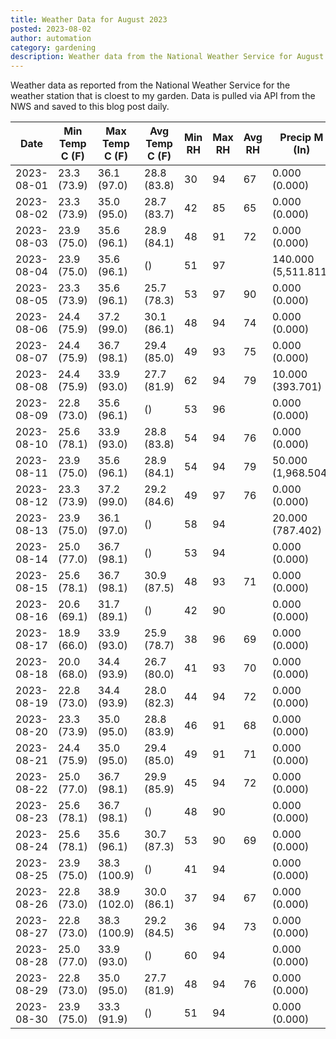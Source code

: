 ```yaml
---
title: Weather Data for August 2023
posted: 2023-08-02
author: automation
category: gardening
description: Weather data from the National Weather Service for August 2023
---
```


Weather data as reported from the National Weather Service for the weather station 
that is cloest to my garden. Data is pulled via API from the NWS and saved to this 
blog post daily.

|Date|Min Temp C (F)|Max Temp C (F)|Avg Temp C (F)|Min RH|Max RH|Avg RH|Precip M (In)|Avg Precip/Hr|
|---|---|---|---|---|---|---|---|---|
|2023-08-01|23.3 (73.9)|36.1 (97.0)|28.8 (83.8)|30|94|67|0.000 (0.000)|0.000 (0.000)|
|2023-08-02|23.3 (73.9)|35.0 (95.0)|28.7 (83.7)|42|85|65|0.000 (0.000)|0.000 (0.000)|
|2023-08-03|23.9 (75.0)|35.6 (96.1)|28.9 (84.1)|48|91|72|0.000 (0.000)|0.000 (0.000)|
|2023-08-04|23.9 (75.0)|35.6 (96.1)| ()|51|97||140.000 (5,511.811)|148.968 (148.968)|
|2023-08-05|23.3 (73.9)|35.6 (96.1)|25.7 (78.3)|53|97|90|0.000 (0.000)|0.000 (0.000)|
|2023-08-06|24.4 (75.9)|37.2 (99.0)|30.1 (86.1)|48|94|74|0.000 (0.000)|0.000 (0.000)|
|2023-08-07|24.4 (75.9)|36.7 (98.1)|29.4 (85.0)|49|93|75|0.000 (0.000)|0.000 (0.000)|
|2023-08-08|24.4 (75.9)|33.9 (93.0)|27.7 (81.9)|62|94|79|10.000 (393.701)|13.123 (13.123)|
|2023-08-09|22.8 (73.0)|35.6 (96.1)| ()|53|96||0.000 (0.000)|0.000 (0.000)|
|2023-08-10|25.6 (78.1)|33.9 (93.0)|28.8 (83.8)|54|94|76|0.000 (0.000)|0.000 (0.000)|
|2023-08-11|23.9 (75.0)|35.6 (96.1)|28.9 (84.1)|54|94|79|50.000 (1,968.504)|65.617 (65.617)|
|2023-08-12|23.3 (73.9)|37.2 (99.0)|29.2 (84.6)|49|97|76|0.000 (0.000)|0.000 (0.000)|
|2023-08-13|23.9 (75.0)|36.1 (97.0)| ()|58|94||20.000 (787.402)|25.400 (25.400)|
|2023-08-14|25.0 (77.0)|36.7 (98.1)| ()|53|94||0.000 (0.000)|0.000 (0.000)|
|2023-08-15|25.6 (78.1)|36.7 (98.1)|30.9 (87.5)|48|93|71|0.000 (0.000)|0.000 (0.000)|
|2023-08-16|20.6 (69.1)|31.7 (89.1)| ()|42|90||0.000 (0.000)|0.000 (0.000)|
|2023-08-17|18.9 (66.0)|33.9 (93.0)|25.9 (78.7)|38|96|69|0.000 (0.000)|0.000 (0.000)|
|2023-08-18|20.0 (68.0)|34.4 (93.9)|26.7 (80.0)|41|93|70|0.000 (0.000)|0.000 (0.000)|
|2023-08-19|22.8 (73.0)|34.4 (93.9)|28.0 (82.3)|44|94|72|0.000 (0.000)|0.000 (0.000)|
|2023-08-20|23.3 (73.9)|35.0 (95.0)|28.8 (83.9)|46|91|68|0.000 (0.000)|0.000 (0.000)|
|2023-08-21|24.4 (75.9)|35.0 (95.0)|29.4 (85.0)|49|91|71|0.000 (0.000)|0.000 (0.000)|
|2023-08-22|25.0 (77.0)|36.7 (98.1)|29.9 (85.9)|45|94|72|0.000 (0.000)|0.000 (0.000)|
|2023-08-23|25.6 (78.1)|36.7 (98.1)| ()|48|90||0.000 (0.000)|0.000 (0.000)|
|2023-08-24|25.6 (78.1)|35.6 (96.1)|30.7 (87.3)|53|90|69|0.000 (0.000)|0.000 (0.000)|
|2023-08-25|23.9 (75.0)|38.3 (100.9)| ()|41|94||0.000 (0.000)|0.000 (0.000)|
|2023-08-26|22.8 (73.0)|38.9 (102.0)|30.0 (86.1)|37|94|67|0.000 (0.000)|0.000 (0.000)|
|2023-08-27|22.8 (73.0)|38.3 (100.9)|29.2 (84.5)|36|94|73|0.000 (0.000)|0.000 (0.000)|
|2023-08-28|25.0 (77.0)|33.9 (93.0)| ()|60|94||0.000 (0.000)|0.000 (0.000)|
|2023-08-29|22.8 (73.0)|35.0 (95.0)|27.7 (81.9)|48|94|76|0.000 (0.000)|0.000 (0.000)|
|2023-08-30|23.9 (75.0)|33.3 (91.9)| ()|51|94||0.000 (0.000)|0.000 (0.000)|

